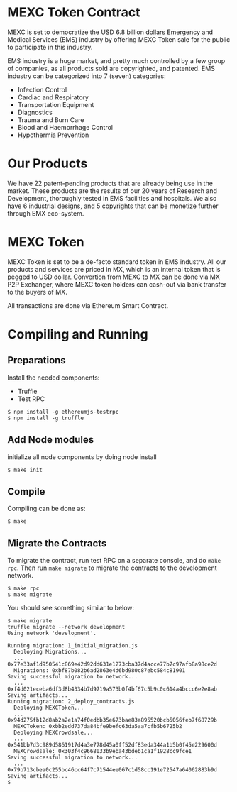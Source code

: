 # MEXC Token Contract

MEXC is set to democratize the USD 6.8 billion dollars Emergency and Medical Services (EMS) industry by offering MEXC Token sale for the public to participate in this industry.

EMS industry is a huge market, and pretty much controlled by a few group of companies, as all products sold are copyrighted, and patented. EMS industry can be categorized into 7 (seven) categories:
- Infection Control
- Cardiac and Respiratory
- Transportation Equipment
- Diagnostics
- Trauma and Burn Care
- Blood and Haemorrhage Control
- Hypothermia Prevention

# Our Products

We have 22 patent-pending products that are already being use in the market. These products are the results of our 20 years of Research and Development, thoroughly tested in EMS facilities and hospitals. We also have 6 industrial designs, and 5 copyrights that can be monetize further through EMX eco-system.

# MEXC Token

MEXC Token is set to be a de-facto standard token in EMS industry. All our products and services are priced in MX, which is an internal token that is pegged to USD dollar. Convertion from MEXC to MX can be done via MX P2P Exchanger, where MEXC token holders can cash-out via bank transfer to the buyers of MX.

All transactions are done via Ethereum Smart Contract.

# Compiling and Running
## Preparations

Install the needed components:
- Truffle
- Test RPC

```
$ npm install -g ethereumjs-testrpc
$ npm install -g truffle
```

## Add Node modules
initialize all node components by doing node install
```
$ make init
```

## Compile

Compiling can be done as:
```
$ make
```

## Migrate the Contracts

To migrate the contract, run test RPC on a separate console, and do `make rpc`. Then run `make migrate` to migrate the contracts to the development network.
```
$ make rpc
$ make migrate
```

You should see something similar to below:
```
$ make migrate
truffle migrate --network development
Using network 'development'.

Running migration: 1_initial_migration.js
  Deploying Migrations...
  ... 0x77e33af1d950541c869e42d92dd631e1273cba37d4acce77b7c97afb8a98ce2d
  Migrations: 0xbf87b082b6ad2863e4d6bd980c87ebc584c81901
Saving successful migration to network...
  ... 0xf4d021eceba6df3d8b4334b7d9719a573b0f4bf67c5b9c0c614a4bccc6e2e8ab
Saving artifacts...
Running migration: 2_deploy_contracts.js
  Deploying MEXCToken...
  ... 0x94d275fb12d8ab2a2e1a74f0edbb35e673bae83a895520bcb5056feb7f68729b
  MEXCToken: 0xbb2edd737da84bfe9befc63da5aa7cfb5b6725b2
  Deploying MEXCrowdsale...
  ... 0x541bb7d3c989d5861917d4a3e778d45a0ff52df83eda344a1b5b0f45e229600d
  MEXCrowdsale: 0x303f4c9668033b9eba43bdeb1ca1f1928cc9fce1
Saving successful migration to network...
  ... 0x79b713cbea0c255bc46cc64f7c71544ee067c1d58cc191e72547a64062883b9d
Saving artifacts...
$
```
